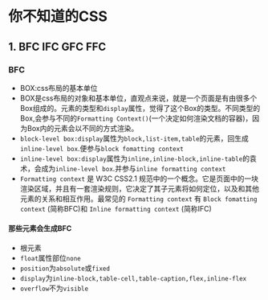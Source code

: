 # 你不知道的CSS

## 1. BFC IFC GFC FFC

### BFC

* BOX:css布局的基本单位
* BOX是css布局的对象和基本单位，直观点来说，就是一个页面是有由很多个Box组成的。元素的类型和`display`属性，觉得了这个Box的类型。不同类型的Box,会参与不同的`Formatting Context()`(一个决定如何渲染文档的容器)，因为Box内的元素会以不同的方式渲染。
* `block-level box:display`属性为`block,list-item,table`的元素，回生成`inline-level box`.便参与`block fomatting context`
* `inline-level box:display`属性为`inline,inline-block,inline-table`的袁术，会成为`inline-level box`.并参与`inline formatting context`
* `Formatting context` 是 W3C CSS2.1 规范中的一个概念。它是页面中的一块渲染区域，并且有一套渲染规则，它决定了其子元素将如何定位，以及和其他元素的关系和相互作用。最常见的 `Formatting context` 有 `Block fomatting context` (简称BFC)和 `Inline formatting context` (简称IFC)

#### 那些元素会生成BFC
* 根元素
* `float`属性部位`none`
* `position`为`absolute`或`fixed`
* `display`为`inline-block,table-cell,table-caption,flex,inline-flex`
* `overflow`不为`visible`

